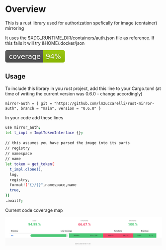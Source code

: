 # Overview

This is a rust library used for authorization spefically for image (container) mirroring

It uses the $XDG_RUNTIME_DIR/containers/auth.json file as reference. If this fails it will try &HOME/.docker/json

![Badges](assets/flat.svg)

## Usage

To include this library in you rust project, add this line to your Cargo.toml (at time of writing the current version was 0.6.0 - change accordingly)

```
mirror-auth = { git = "https://github.com/lmzuccarelli/rust-mirror-auth", branch = "main", version = "0.6.0" }
```

In your code add these lines 

```bash
use mirror_auth;
let t_impl = ImplTokenInterface {};

// this assumes you have parsed the image into its parts
// registry
// namespace
// name
let token = get_token(
  t_impl.clone(),
  log,
  registry,
  format!("{}/{}",namespace,name
  true,
))
.await?;
```

Current code coverage map

![Code Coverage](assets/code-coverage.png)


